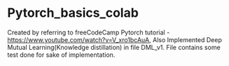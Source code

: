 # Pytorch_basics_colab

Created by referring to freeCodeCamp Pytorch tutorial - https://www.youtube.com/watch?v=V_xro1bcAuA,
Also Implemented Deep Mutual Learning(Knowledge distillation) in file DML_v1.
File contains some test done for sake of implementation.  
